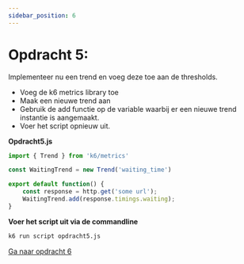 ```yaml
---
sidebar_position: 6
---
```


# Opdracht 5:
Implementeer nu een trend en voeg deze toe aan de thresholds.
- Voeg de k6 metrics library toe
- Maak een nieuwe trend aan
- Gebruik de add functie op de variable waarbij er een nieuwe trend instantie is aangemaakt.
- Voer het script opnieuw uit.

<b>Opdracht5.js</b>

```javascript
import { Trend } from 'k6/metrics'

const WaitingTrend = new Trend('waiting_time')

export default function() {
    const response = http.get('some url');
    WaitingTrend.add(response.timings.waiting);
}
```


<b>Voer het script uit via de commandline</b>
```bash
k6 run script opdracht5.js
```

[Ga naar opdracht 6](https://danielvanbavel.github.io/k6-workshop-api-docs/step6)